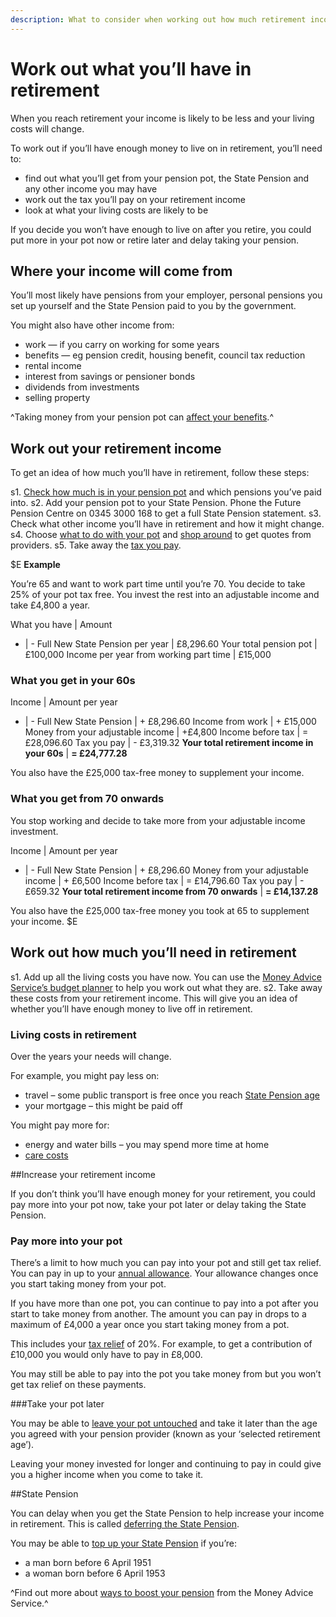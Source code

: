 ```yaml
---
description: What to consider when working out how much retirement income you’ll have, including your pension, other sources of income and costs.
---
```


# Work out what you’ll have in retirement

When you reach retirement your income is likely to be less and your living costs will change.

To work out if you’ll have enough money to live on in retirement, you’ll need to:

- find out what you’ll get from your pension pot, the State Pension and any other income you may have
- work out the tax you’ll pay on your retirement income
- look at what your living costs are likely to be

If you decide you won’t have enough to live on after you retire, you could put more in your pot now or retire later and delay taking your pension.

## Where your income will come from

You’ll most likely have pensions from your employer, personal pensions you set up yourself and the State Pension paid to you by the government.

You might also have other income from:

- work — if you carry on working for some years
- benefits — eg pension credit, housing benefit, council tax reduction
- rental income
- interest from savings or pensioner bonds
- dividends from investments
- selling property

^Taking money from your pension pot can [affect your benefits](/benefits).^

## Work out your retirement income

To get an idea of how much you’ll have in retirement, follow these steps:

s1. [Check how much is in your pension pot](/pension-pot-value) and which pensions you’ve paid into.
s2. Add your pension pot to your State Pension. Phone the Future Pension Centre on 0345 3000 168 to get a full State Pension statement.
s3. Check what other income you’ll have in retirement and how it might change.
s4. Choose [what to do with your pot](/pension-pot-options) and [shop around](/shop-around) to get quotes from providers.
s5. Take away the [tax you pay](/tax).

$E
**Example**

You’re 65 and want to work part time until you’re 70. You decide to take 25% of your pot tax free. You invest the rest into an adjustable income and take £4,800 a year.

What you have | Amount
- | -
Full New State Pension per year | £8,296.60
Your total pension pot | £100,000
Income per year from working part time | £15,000

### What you get in your 60s

Income | Amount per year
- | -
Full New State Pension | + £8,296.60
Income from work | + £15,000
Money from your adjustable income | +£4,800
Income before tax | = £28,096.60
Tax you pay | - £3,319.32
**Your total retirement income in your 60s** | **= £24,777.28**

You also have the £25,000 tax-free money to supplement your income.

### What you get from 70 onwards

You stop working and decide to take more from your adjustable income investment.

Income | Amount per year
- | -
Full New State Pension | + £8,296.60
Money from your adjustable income | + £6,500
Income before tax | = £14,796.60
Tax you pay | - £659.32
**Your total retirement income from 70 onwards** | **= £14,137.28**

You also have the £25,000 tax-free money you took at 65 to supplement your income.
$E

## Work out how much you’ll need in retirement

s1. Add up all the living costs you have now. You can use the [Money Advice Service’s budget planner](https://www.moneyadviceservice.org.uk/en/tools/budget-planner) to help you work out what they are.
s2. Take away these costs from your retirement income. This will give you an idea of whether you’ll have enough money to live off in retirement.


### Living costs in retirement

Over the years your needs will change.

For example, you might pay less on:

- travel – some public transport is free once you reach [State Pension age](https://www.gov.uk/calculate-state-pension)
- your mortgage – this might be paid off

You might pay more for:

- energy and water bills – you may spend more time at home
- [care costs](/care-costs)

##Increase your retirement income

If you don’t think you’ll have enough money for your retirement, you could pay more into your pot now, take your pot later or delay taking the State Pension.

### Pay more into your pot

There’s a limit to how much you can pay into your pot and still get tax relief. You can pay in up to your [annual allowance](https://www.gov.uk/tax-on-your-private-pension/annual-allowance). Your allowance changes once you start taking money from your pot.

If you have more than one pot, you can continue to pay into a pot after you start to take money from another. The amount you can pay in drops to a maximum of £4,000 a year once you start taking money from a pot.

This includes your [tax relief](https://www.gov.uk/tax-on-your-private-pension/pension-tax-relief) of 20%. For example, to get a contribution of £10,000 you would only have to pay in £8,000.

You may still be able to pay into the pot you take money from but you won’t get tax relief on these payments.

###Take your pot later

You may be able to [leave your pot untouched](/leave-pot-untouched) and take it later than the age you agreed with your pension provider (known as your ‘selected retirement age’).

Leaving your money invested for longer and continuing to pay in could give you a higher income when you come to take it.

##State Pension

You can delay when you get the State Pension to help increase your income in retirement. This is called [deferring the State Pension](https://www.gov.uk/deferring-state-pension/what-you-may-get).

You may be able to [top up your State Pension](https://www.gov.uk/statepensiontopup) if you’re:

- a man born before 6 April 1951
- a woman born before 6 April 1953

^Find out more about [ways to boost your pension](https://www.moneyadviceservice.org.uk/en/articles/ways-to-boost-your-pension-in-the-run-up-to-retirement) from the Money Advice Service.^
